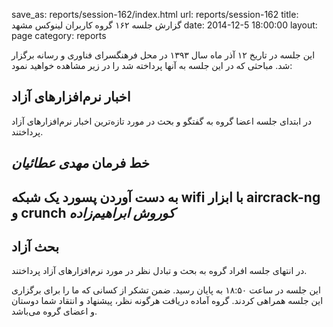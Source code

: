 save_as: reports/session-162/index.html
url: reports/session-162
title: گزارش جلسه ۱۶۲ گروه کاربران لینوکس مشهد
date: 2014-12-5 18:00:00
layout: page
category: reports

این جلسه در تاریخ ۱۲ آذر ماه سال ۱۳۹۳ در محل فرهنگسرای فناوری و رسانه برگزار شد. مباحثی که در این جلسه به آنها پرداخته شد را در زیر مشاهده خواهید نمود:

<!--more-->

## اخبار نرم‌افزارهای آزاد

در ابتدای جلسه اعضا گروه به گفتگو و بحث در مورد تازه‌ترین اخبار نرم‌افزارهای آزاد پرداختند.

## خط فرمان *مهدی عطائیان*

## به دست آوردن پسورد یک شبکه wifi با ابزار aircrack-ng و crunch *کوروش ابراهیم‌زاده*

## بحث آزاد

در انتهای جلسه افراد گروه به بحث و تبادل نظر در مورد نرم‌افزارهای آزاد پرداختند.

این جلسه در ساعت ۱۸:۵۰ به پایان رسید. ضمن تشکر از کسانی که ما را برای برگزاری این جلسه همراهی کردند.
گروه آماده دریافت هرگونه نظر، پیشنهاد و انتقاد شما دوستان و اعضای گروه می‌باشد.
